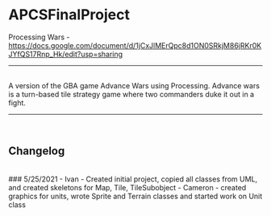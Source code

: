 # APCSFinalProject
Processing Wars - https://docs.google.com/document/d/1jCxJlMErQpc8d1ON0SRkjM86jRKr0KJYfQS17Rnp_Hk/edit?usp=sharing
<br><hr><br>
A version of the GBA game Advance Wars using Processing. Advance wars is a turn-based tile strategy game where two commanders duke it out in a fight.
<br><hr><br>
## Changelog
<br>
### 5/25/2021
- Ivan - Created initial project, copied all classes from UML, and created skeletons for Map, Tile, TileSubobject
- Cameron - created graphics for units, wrote Sprite and Terrain classes and started work on Unit class 

